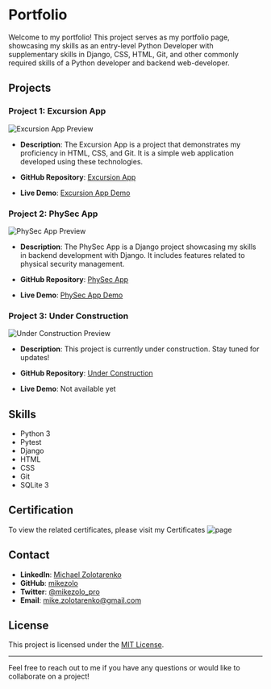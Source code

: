 # Portfolio

Welcome to my portfolio! This project serves as my portfolio page, showcasing my skills as an entry-level Python Developer with supplementary skills in Django, CSS, HTML, Git, and other commonly required skills of a Python developer and backend web-developer.

## Projects

### Project 1: Excursion App
![Excursion App Preview](/path/to/excursion-preview.png)

- **Description**: 
  The Excursion App is a project that demonstrates my proficiency in HTML, CSS, and Git. It is a simple web application developed using these technologies.
  
- **GitHub Repository**: [Excursion App](https://github.com/mikezolo/excursion)
- **Live Demo**: [Excursion App Demo](https://mikezolo.github.io/excursion)

### Project 2: PhySec App
![PhySec App Preview](/path/to/physec-preview.png)

- **Description**: 
  The PhySec App is a Django project showcasing my skills in backend development with Django. It includes features related to physical security management.
  
- **GitHub Repository**: [PhySec App](https://github.com/mikezolo/physec)
- **Live Demo**: [PhySec App Demo](https://mikezolo.github.io/physec)

### Project 3: Under Construction
![Under Construction Preview](/path/to/under-construction-preview.png)

- **Description**: 
  This project is currently under construction. Stay tuned for updates!
  
- **GitHub Repository**: [Under Construction](https://github.com/mikezolo/other)
- **Live Demo**: Not available yet

## Skills

- Python 3
- Pytest
- Django
- HTML
- CSS
- Git
- SQLite 3

## Certification
To view the related certificates, please visit my Certificates ![page](https://mikezolo/github.io/certificates)

## Contact

- **LinkedIn**: [Michael Zolotarenko](https://www.linkedin.com/in/mikezolo/)
- **GitHub**: [mikezolo](https://github.com/mikezolo/)
- **Twitter**: [@mikezolo_pro](https://twitter.com/mikezolo_pro)
- **Email**: [mike.zolotarenko@gmail.com](mailto:mike.zolotarenko@gmail.com)

## License

This project is licensed under the [MIT License](https://github.com/mikezolo/mikezolo.github.io/blob/main/LICENSE).

---

Feel free to reach out to me if you have any questions or would like to collaborate on a project!
